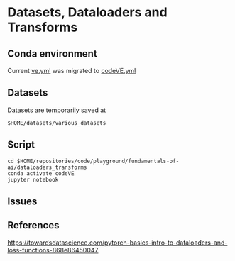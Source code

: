 # Datasets, Dataloaders and Transforms  

## Conda environment 
Current [ve.yml](../../conda-virtual-environment/ve.yml) was migrated to [codeVE.yml](../../../conda/create-virtual-environments/codeVE.yml)

## Datasets
Datasets are temporarily saved at
``` 
$HOME/datasets/various_datasets
```

## Script 
```
cd $HOME/repositories/code/playground/fundamentals-of-ai/dataloaders_transforms
conda activate codeVE
jupyter notebook
```

## Issues

## References
https://towardsdatascience.com/pytorch-basics-intro-to-dataloaders-and-loss-functions-868e86450047  
